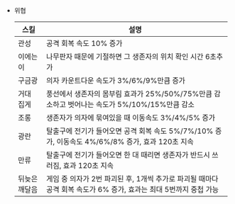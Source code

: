 * 위협

	|   스킬   |        설명         |
	| ---------- | -------------------- |
	|   관성   | 공격 회복 속도 10% 증가|
	|  이에는 이  | 나무판자 때문에 기절하면 그 생존자의 위치 확인 시간 6초추가|
	|   구금광   | 의자 카운트다운 속도가 3%/6%/9%만큼 증가|
	|  거대 집게 | 풍선에서 생존자의 몸부림 효과가 25%/50%/75%만큼 감소하고 벗어나는 속도가 5%/10%/15%만큼 감소|
	|   조롱   | 생존자가 의자에 묶여있을 때 이동속도 3%/4%/5% 증가 |  
	|   광란   | 탈출구에 전기가 들어오면 공격 회복 속도 5%/7%/10% 증가, 이동속도 4%/6%/8% 증가, 효과 120초 지속 |
	|   만류   | 탈출구에 전기가 들어오면 한 대 때리면 생존자가 반드시 쓰러짐, 효과 120초 지속 |
	|  뒤늦은 깨달음  | 게임 중 의자가 2번 파괴된 후, 1개씩 추가로 파괴될 때마다 공격 회복 속도가 6% 증가, 효과는 최대 5번까지 중첩 가능 |
